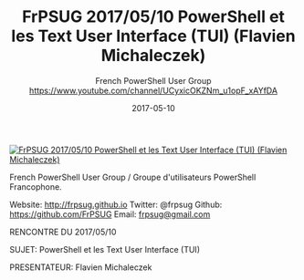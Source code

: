 ﻿---
title: FrPSUG 2017/05/10 PowerShell et les Text User Interface (TUI) (Flavien Michaleczek)
date: 2017-05-10
tags: France, French, UserGroup, French PowerShell User Group
author: French PowerShell User Group https://www.youtube.com/channel/UCyxicOKZNm_u1opF_xAYfDA
---

[![FrPSUG 2017/05/10 PowerShell et les Text User Interface (TUI) (Flavien Michaleczek)](https://i1.ytimg.com/vi/XR06_VOqbGs/hqdefault.jpg "FrPSUG 2017/05/10 PowerShell et les Text User Interface (TUI) (Flavien Michaleczek)")](https://www.youtube.com/watch?v=XR06_VOqbGs)

French PowerShell User Group / Groupe d'utilisateurs PowerShell Francophone.

Website: http://frpsug.github.io
Twitter: @frpsug
Github: https://github.com/FrPSUG
Email: frpsug@gmail.com


RENCONTRE DU 2017/05/10

SUJET: PowerShell et les Text User Interface (TUI)

PRESENTATEUR: Flavien Michaleczek
